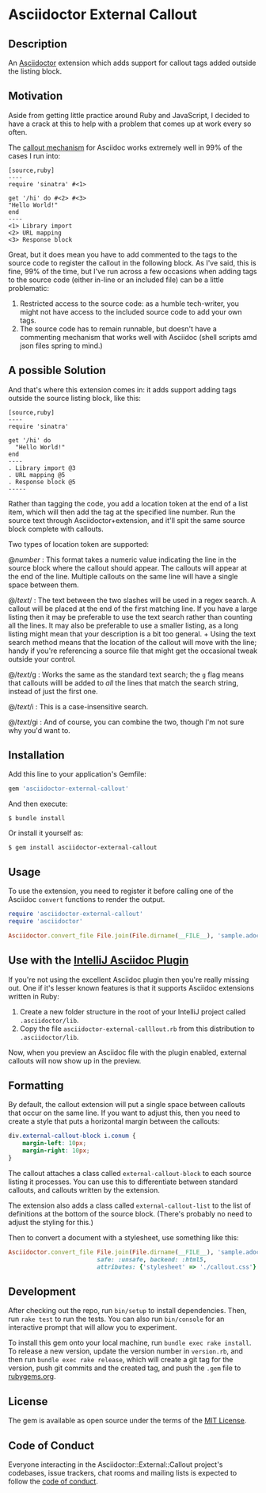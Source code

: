 # Asciidoctor External Callout

## Description

An [Asciidoctor](https://asciidoctor.org/) extension which adds support for callout tags added outside the listing block.

## Motivation

Aside from getting little practice around  Ruby and JavaScript, I decided to have a crack at this to help with a problem that comes up at work every so often.

The [callout mechanism](https://docs.asciidoctor.org/asciidoc/latest/verbatim/callouts/) for Asciidoc works extremely well in 99% of the cases I run into:

```asciidoc
[source,ruby]
----
require 'sinatra' #<1>

get '/hi' do #<2> #<3>
"Hello World!"
end
----
<1> Library import
<2> URL mapping
<3> Response block
```


Great, but it does mean you have to add commented to the tags to the source code to register the callout in the following block. As I've said, this is fine, 99% of the time, but I've run across a few occasions when adding tags to the source code (either in-line or an included file) can be a little problematic:

1. Restricted access to the source code: as a humble tech-writer, you might not have access to the included source code to add your own tags.
1. The source code has to remain runnable, but doesn't have a commenting mechanism that works well with Asciidoc (shell scripts amd json files spring to mind.)

## A possible Solution

And that's where this extension comes in: it adds support adding tags outside the source listing block, like this:

```asciidoc
[source,ruby]
----
require 'sinatra'

get '/hi' do
  "Hello World!"
end
----
. Library import @3
. URL mapping @5
. Response block @5
-----
```

Rather than tagging the code, you add a location token at the end of a list item, which will then add the tag at the specified line number. Run the source text through Asciidoctor+extension, and it'll spit the same source block complete with callouts.

Two types of location token are supported:

@_number_
: This format takes a numeric value indicating the line in the source block where the callout should appear. The callouts will appear at the end of the line. Multiple callouts on the same line will have a single space between them.


@/_text_/
: The text between the two slashes will be used in a regex search. A callout will be placed at the end of the first matching line.
If you have a large listing then it may be preferable to use the text search rather than counting all the lines. It may also be preferable to use a smaller listing, as a long listing might mean that your description is a bit too general. +
Using the text search method means that the location of the callout will move with the line; handy if you're referencing a source file that might get the occasional tweak outside your control.

@/_text_/g
: Works the same as the standard text search; the `g` flag means that callouts willl be added to _all_ the lines that match the search string, instead of just the first one.

@/_text_/i
: This is a case-insensitive search.

@/_text_/gi
: And of course, you can combine the two, though I'm not sure why you'd want to.

## Installation

Add this line to your application's Gemfile:

```ruby
gem 'asciidoctor-external-callout'
```

And then execute:

    $ bundle install

Or install it yourself as:

    $ gem install asciidoctor-external-callout

## Usage

To use the extension, you need to register it before calling one of the Asciidoc `convert` functions to render the output.

```ruby
require 'asciidoctor-external-callout'
require 'asciidoctor'

Asciidoctor.convert_file File.join(File.dirname(__FILE__), 'sample.adoc'), safe: :unsafe, backend: :html5
```

## Use with the [IntelliJ Asciidoc Plugin](https://plugins.jetbrains.com/plugin/7391-asciidoc)

If you're not using the excellent Asciidoc plugin then you're really missing out. 
One if it's lesser known features is that it supports Asciidoc extensions written in Ruby:

1. Create a new folder structure in the root of your IntelliJ project called `.asciidoctor/lib`.
2. Copy the file `asciidoctor-external-calllout.rb` from this distribution to `.asciidoctor/lib`.

Now, when you preview an Asciidoc file with the plugin enabled, external callouts will now show up in the preview.

## Formatting

By default, the callout extension will put a single space between callouts that occur on the same line. If you want to adjust this, then you need to create a style that puts a horizontal margin between the callouts:

```css
div.external-callout-block i.conum {
    margin-left: 10px;
    margin-right: 10px;
}
```
The callout attaches a class called `external-callout-block` to each source listing it processes. You can use this to differentiate between standard callouts, and callouts written by the extension.

The extension also adds a class called `external-callout-list` to the list of definitions at the bottom of the source block. (There's probably no need to adjust the styling for this.)

Then to convert a document with a stylesheet, use something like this:

```ruby
Asciidoctor.convert_file File.join(File.dirname(__FILE__), 'sample.adoc'), 
                         safe: :unsafe, backend: :html5,
                         attributes: {'stylesheet' => './callout.css'}
```

## Development

After checking out the repo, run `bin/setup` to install dependencies. Then, run `rake test` to run the tests. You can also run `bin/console` for an interactive prompt that will allow you to experiment.

To install this gem onto your local machine, run `bundle exec rake install`. To release a new version, update the version number in `version.rb`, and then run `bundle exec rake release`, which will create a git tag for the version, push git commits and the created tag, and push the `.gem` file to [rubygems.org](https://rubygems.org).

## License

The gem is available as open source under the terms of the [MIT License](https://opensource.org/licenses/MIT).

## Code of Conduct

Everyone interacting in the Asciidoctor::External::Callout project's codebases, issue trackers, chat rooms and mailing lists is expected to follow the [code of conduct](https://github.com/[USERNAME]/asciidoctor-external-callout/blob/master/CODE_OF_CONDUCT.md).
